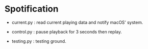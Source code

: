 # Spotification

* current.py : read current playing data and notify macOS' system.

* control.py : pause playback for 3 seconds then replay.

* testing.py : testing ground.
